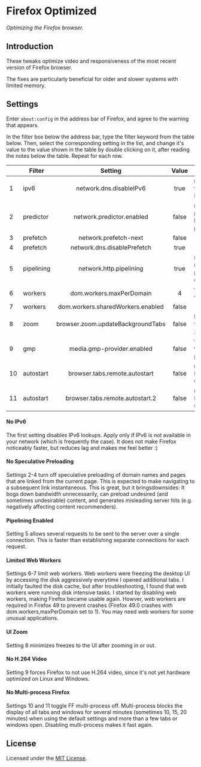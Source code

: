 # Firefox Optimized

*Optimizing the Firefox browser.*

## Introduction

These tweaks optimize video and responsiveness of the most recent version of Firefox browser.

The fixes are particularly beneficial for older and slower systems with limited memory.

## Settings

Enter `about:config` in the address bar of Firefox, and agree to the warning  that appears.

In the filter box below the address bar, type the filter keyword from the table below. Then, select the corresponding setting in the list, and change it's value to the  value shown in the table by double clicking on it, after reading the notes below the table. Repeat for each row.

|      | Filter          | Setting                                                | Value |                                                       |
| --- | -------------- | :---------------------------------------------: | :-------: | ----------------------------------------| 
| 1   | ipv6           | network.dns.disableIPv6              | true    | no IPv6 from my ISP              |
| 2   | predictor | network.predictor.enabled          | false   | no preloading linked pages |
| 3   | prefetch   | network.prefetch-next                  | false   | |
| 4   | prefetch   | network.dns.disablePrefetch      | true    | |
| 5   | pipelining | network.http.pipelining               | true   | multiple requests per connection |
| 6   | workers    | dom.workers.maxPerDomain        | 4   | few web workers                      |
| 7   | workers    | dom.workers.sharedWorkers.enabled | false | |
| 8   | zoom         | browser.zoom.updateBackgroundTabs | false | less UI freezes on zoom|
| 9   | gmp            | media.gmp-provider.enabled | false | faster video playback|
| 10 | autostart | browser.tabs.remote.autostart| false | makes FF49 usable|
| 11 | autostart | browser.tabs.remote.autostart.2 | false | makes FF49 usable |

#### No IPv6
The first setting disables IPv6 lookups. Apply only if IPv6 is not available in your network (which is frequently the case). It does not make Firefox noticeably faster, but reduces lag and makes me feel better :)

#### No Speculative Preloading
Settings 2-4 turn off speculative preloading of domain names and pages that are linked from the current page. This is expected to make navigating to a subsequent link instantaneous. This is great, but it bringsdownsides: It bogs down bandwidth unnecessarily, can preload undesired (and sometimes undesirable) content, and generates misleading server hits (e.g. negatively affecting content recommenders).

#### Pipelining Enabled
Setting 5 allows several requests to be sent to the server over a single connection. This is faster than establishing separate connections for each request.

#### Limited Web Workers
Settings 6-7 limit web workers. Web workers were freezing the desktop UI by accessing the disk aggressively everytime I opened additional tabs. I initially faulted the disk cache, but after troubleshooting, I found that web workers were running disk intensive tasks. I started by disabling web workers, making Firefox became usable again. Howver, web workers are required in Firefox 49 to prevent crashes (Firefox 49.0 crashes with dom.workers,maxPerDomain set to 1). You may need web workers for some unusual applications.

#### UI Zoom
Setting 8 minimizes freezes to the UI after zooming in or out.

#### No H.264 Video
Setting 9 forces Firefox to not use H.264 video, since it's not yet hardware optimized on Linux and Windows.

#### No Multi-process Firefox
Settings 10 and 11 toggle FF multi-process off. Multi-process blocks the display of all tabs and windows for several minutes (sometimes 10, 15, 20 minutes) when using the default settings and more than a few tabs or windows open. Disabling multi-process makes it fast again.


## License

Licensed under the [MIT License](LICENSE.md). 



